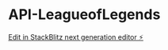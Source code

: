 # API-LeagueofLegends

[Edit in StackBlitz next generation editor ⚡️](https://stackblitz.com/~/github.com/javana24/API-LeagueofLegends)